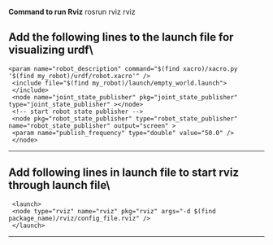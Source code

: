 **Command to run Rviz**
rosrun rviz rviz

Add the following lines to the launch file for visualizing urdf\
---
    <param name="robot_description" command="$(find xacro)/xacro.py '$(find my_robot)/urdf/robot.xacro'" />
	 <include file="$(find my_robot)/launch/empty_world.launch">
	 </include>
	 <node name="joint_state_publisher" pkg="joint_state_publisher" type="joint_state_publisher" ></node>
	 <!-- start robot state publisher -->
	 <node pkg="robot_state_publisher" type="robot_state_publisher" name="robot_state_publisher" output="screen" >
	 <param name="publish_frequency" type="double" value="50.0" />
	 </node>
---

Add following lines in launch file to start rviz through launch file\
---
	 <launch>
	 <node type="rviz" name="rviz" pkg="rviz" args="-d $(find package_name)/rviz/config_file.rviz" />
	 </launch>
---